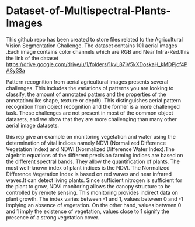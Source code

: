 # Dataset-of-Multispectral-Plants-Images
This github repo has been created to store files related to the Agricultural Vision Segmentation Challenge. The dataset contains 101 aerial images .Each image contains color channels which are RGB and Near Infra-Red.this the link of the dataset https://drive.google.com/drive/u/1/folders/1kvL87iV5kXDoskaH_kMDPjcf4PA8y33a

Pattern recognition from aerial agricultural images presents several challenges. This includes the variations of patterns you are looking to classify, the amount of annotated patters and the properties of the annotation(like shape, texture or depth). This distinguishes aerial pattern recognition from object recognition and the former is a more challenged task. These challenges are not present in most of the common object datasets, and we show that they are more challenging than many other aerial image datasets.

this rep give an example on monitoring vegetation and water using the determination of vital indices namely NDVI (Normalized Difference Vegetation Index) and NDWI (Normalized Difference Water Index).The algebric equations of the different precision farming indices are based on the different spectral bands. They allow the quantification of plants. The most well-known index of plant indices is the NDVI. The Normalized Difference Vegetation Index is based on red waves and near infrared waves.It can detect living plants. Since sufficient nitrogen is sufficient for the plant to grow, NDVI monitoring allows the canopy structure to be controlled by remote sensing. This monitoring provides indirect data on plant growth. The index varies between -1 and 1, values between 0 and -1 implying an absence of vegetation. On the other hand, values between 0 and 1 imply the existence of vegetation, values close to 1 signify the presence of a strong vegetation cover.  
